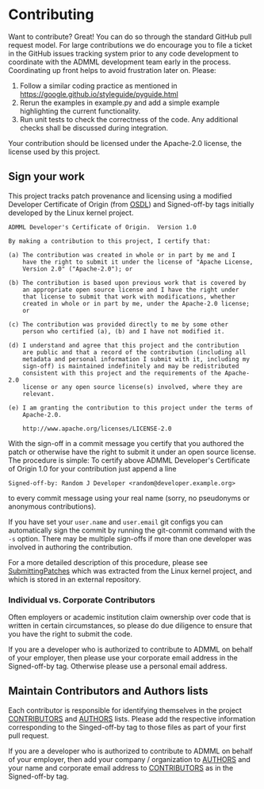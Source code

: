 # Contributing

Want to contribute? Great! You can do so through the standard GitHub pull
request model. For large contributions we do encourage you to file a ticket in
the GitHub issues tracking system prior to any code development to coordinate
with the ADMML development team early in the process. Coordinating up
front helps to avoid frustration later on.  Please:
1. Follow a similar coding practice as mentioned in https://google.github.io/styleguide/pyguide.html
2. Rerun the examples in example.py and add a simple example highlighting the current functionality. 
3. Run unit tests to check the correctness of the code.
Any additional checks shall be discussed during integration.

Your contribution should be licensed under the Apache-2.0 license, the license
used by this project.

## Sign your work

This project tracks patch provenance and licensing using a modified Developer
Certificate of Origin (from [OSDL][DCO]) and Signed-off-by tags initially
developed by the Linux kernel project.

```
ADMML Developer's Certificate of Origin.  Version 1.0

By making a contribution to this project, I certify that:

(a) The contribution was created in whole or in part by me and I
    have the right to submit it under the license of "Apache License,
    Version 2.0" ("Apache-2.0"); or

(b) The contribution is based upon previous work that is covered by
    an appropriate open source license and I have the right under
    that license to submit that work with modifications, whether
    created in whole or in part by me, under the Apache-2.0 license;
    or

(c) The contribution was provided directly to me by some other
    person who certified (a), (b) and I have not modified it.

(d) I understand and agree that this project and the contribution
    are public and that a record of the contribution (including all
    metadata and personal information I submit with it, including my
    sign-off) is maintained indefinitely and may be redistributed
    consistent with this project and the requirements of the Apache-2.0
    license or any open source license(s) involved, where they are
    relevant.

(e) I am granting the contribution to this project under the terms of
    Apache-2.0.

    http://www.apache.org/licenses/LICENSE-2.0
```

With the sign-off in a commit message you certify that you authored the patch
or otherwise have the right to submit it under an open source license. The
procedure is simple: To certify above ADMML Developer's Certificate of
Origin 1.0 for your contribution just append a line

    Signed-off-by: Random J Developer <random@developer.example.org>

to every commit message using your real name (sorry, no pseudonyms or
anonymous contributions).

If you have set your `user.name` and `user.email` git configs you can
automatically sign the commit by running the git-commit command with the `-s`
option.  There may be multiple sign-offs if more than one developer was
involved in authoring the contribution.

For a more detailed description of this procedure, please see
[SubmittingPatches][] which was extracted from the Linux kernel project, and
which is stored in an external repository.

### Individual vs. Corporate Contributors

Often employers or academic institution claim ownership over code that is
written in certain circumstances, so please do due diligence to ensure that
you have the right to submit the code.

If you are a developer who is authorized to contribute to ADMML on
behalf of your employer, then please use your corporate email address in the
Signed-off-by tag. Otherwise please use a personal email address.

## Maintain Contributors and Authors lists

Each contributor is responsible for identifying themselves in the project
[CONTRIBUTORS](CONTRIBUTORS) and [AUTHORS](AUTHORS) lists. Please add the
respective information corresponding to the Singed-off-by tag to those files
as part of your first pull request.

If you are a developer who is authorized to contribute to ADMML on
behalf of your employer, then add your company / organization to
[AUTHORS](AUTHORS) and your name and corporate email address to
[CONTRIBUTORS](CONTRIBUTORS) as in the Signed-off-by tag.


[DCO]: http://web.archive.org/web/20070306195036/http://osdlab.org/newsroom/press_releases/2004/2004_05_24_dco.html

[SubmittingPatches]: https://github.com/wking/signed-off-by/blob/7d71be37194df05c349157a2161c7534feaf86a4/Documentation/SubmittingPatches
